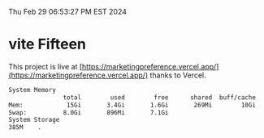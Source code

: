 Thu Feb 29 06:53:27 PM EST 2024

# vite Fifteen


This project is live at [https://marketingpreference.vercel.app/](https://marketingpreference.vercel.app/) thanks to Vercel.

```bash
System Memory
               total        used        free      shared  buff/cache   available
Mem:            15Gi       3.4Gi       1.6Gi       269Mi        10Gi        11Gi
Swap:          8.0Gi       896Mi       7.1Gi
System Storage
385M	.
```
